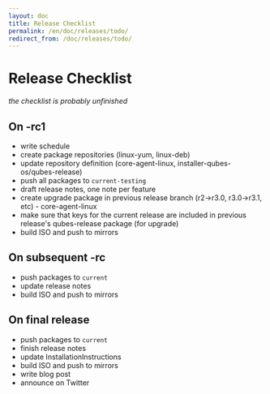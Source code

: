 ```yaml
---
layout: doc
title: Release Checklist
permalink: /en/doc/releases/todo/
redirect_from: /doc/releases/todo/
---
```


Release Checklist
=================

*the checklist is probably unfinished*

On -rc1
-------
* write schedule
* create package repositories (linux-yum, linux-deb)
* update repository definition (core-agent-linux, installer-qubes-os/qubes-release)
* push all packages to `current-testing`
* draft release notes, one note per feature
* create upgrade package in previous release branch (r2->r3.0, r3.0->r3.1, etc) - core-agent-linux
* make sure that keys for the current release are included in previous release's qubes-release package (for upgrade)
* build ISO and push to mirrors

On subsequent -rc
-----------------
* push packages to `current`
* update release notes
* build ISO and push to mirrors

On final release
----------------
* push packages to `current`
* finish release notes
* update InstallationInstructions
* build ISO and push to mirrors
* write blog post
* announce on Twitter
